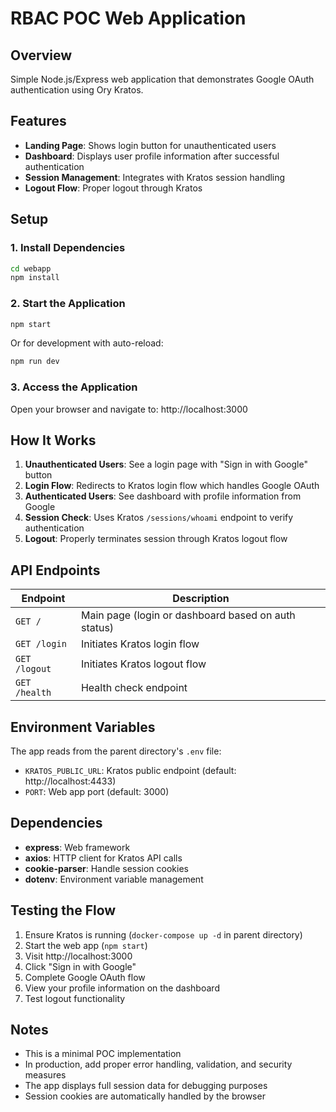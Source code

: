 # RBAC POC Web Application

## Overview

Simple Node.js/Express web application that demonstrates Google OAuth authentication using Ory Kratos.

## Features

- **Landing Page**: Shows login button for unauthenticated users
- **Dashboard**: Displays user profile information after successful authentication
- **Session Management**: Integrates with Kratos session handling
- **Logout Flow**: Proper logout through Kratos

## Setup

### 1. Install Dependencies

```bash
cd webapp
npm install
```

### 2. Start the Application

```bash
npm start
```

Or for development with auto-reload:
```bash
npm run dev
```

### 3. Access the Application

Open your browser and navigate to: http://localhost:3000

## How It Works

1. **Unauthenticated Users**: See a login page with "Sign in with Google" button
2. **Login Flow**: Redirects to Kratos login flow which handles Google OAuth
3. **Authenticated Users**: See dashboard with profile information from Google
4. **Session Check**: Uses Kratos `/sessions/whoami` endpoint to verify authentication
5. **Logout**: Properly terminates session through Kratos logout flow

## API Endpoints

| Endpoint | Description |
|----------|-------------|
| `GET /` | Main page (login or dashboard based on auth status) |
| `GET /login` | Initiates Kratos login flow |
| `GET /logout` | Initiates Kratos logout flow |
| `GET /health` | Health check endpoint |

## Environment Variables

The app reads from the parent directory's `.env` file:
- `KRATOS_PUBLIC_URL`: Kratos public endpoint (default: http://localhost:4433)
- `PORT`: Web app port (default: 3000)

## Dependencies

- **express**: Web framework
- **axios**: HTTP client for Kratos API calls
- **cookie-parser**: Handle session cookies
- **dotenv**: Environment variable management

## Testing the Flow

1. Ensure Kratos is running (`docker-compose up -d` in parent directory)
2. Start the web app (`npm start`)
3. Visit http://localhost:3000
4. Click "Sign in with Google"
5. Complete Google OAuth flow
6. View your profile information on the dashboard
7. Test logout functionality

## Notes

- This is a minimal POC implementation
- In production, add proper error handling, validation, and security measures
- The app displays full session data for debugging purposes
- Session cookies are automatically handled by the browser
